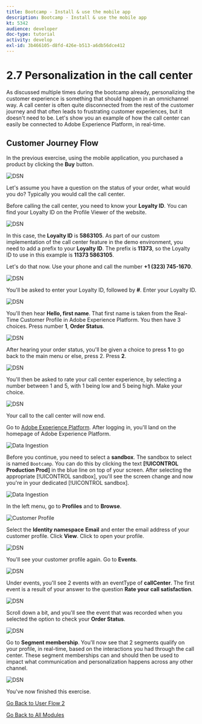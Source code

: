 ```yaml
---
title: Bootcamp - Install & use the mobile app
description: Bootcamp - Install & use the mobile app
kt: 5342
audience: developer
doc-type: tutorial
activity: develop
exl-id: 3b466105-d8fd-426e-b513-a6db56dce412
---
```

# 2.7 Personalization in the call center

As discussed multiple times during the bootcamp already, personalizing the customer experience is something that should happen in an omnichannel way. A call center is often quite disconnected from the rest of the customer journey and that often leads to frustrating customer experiences, but it doesn't need to be. Let's show you an example of how the call center can easily be connected to Adobe Experience Platform, in real-time.

## Customer Journey Flow

In the previous exercise, using the mobile application, you purchased a product by clicking the **Buy** button.

![DSN](./images/app20.png)

Let's assume you have a question on the status of your order, what would you do? Typically you would call the call center.

Before calling the call center, you need to know your **Loyalty ID**. You can find your Loyalty ID on the Profile Viewer of the website.

![DSN](./images/cc1.png)

In this case, the **Loyalty ID** is **5863105**. As part of our custom implementation of the call center feature in the demo environment, you need to add a prefix to your **Loyalty ID**. The prefix is **11373**, so the Loyalty ID to use in this example is **11373 5863105**.

Let's do that now. Use your phone and call the number **+1 (323) 745-1670**.

![DSN](./images/cc2.png)

You'll be asked to enter your Loyalty ID, followed by **#**. Enter your Loyalty ID.

![DSN](./images/cc3.png)

You'll then hear **Hello, first name**. That first name is taken from the Real-Time Customer Profile in Adobe Experience Platform. You then have 3 choices. Press number **1**, **Order Status**.

![DSN](./images/cc4.png)

After hearing your order status, you'll be given a choice to press **1** to go back to the main menu or else, press 2. Press **2**.

![DSN](./images/cc5.png)

You'll then be asked to rate your call center experience, by selecting a number between 1 and 5, with 1 being low and 5 being high. Make your choice.

![DSN](./images/cc6.png)

Your call to the call center will now end.

Go to [Adobe Experience Platform](https://experience.adobe.com/platform). After logging in, you'll land on the homepage of Adobe Experience Platform.

![Data Ingestion](./images/home.png)

Before you continue, you need to select a **sandbox**. The sandbox to select is named ``Bootcamp``. You can do this by clicking the text **[!UICONTROL Production Prod]** in the blue line on top of your screen. After selecting the appropriate [!UICONTROL sandbox], you'll see the screen change and now you're in your dedicated [!UICONTROL sandbox].

![Data Ingestion](./images/sb1.png)

In the left menu, go to **Profiles** and to **Browse**.

![Customer Profile](./images/homemenu.png)

Select the **Identity namespace** **Email** and enter the email address of your customer profile. Click **View**. Click to open your profile.

![DSN](./images/cc7.png)

You'll see your customer profile again. Go to **Events**.

![DSN](./images/cc8.png)

Under events, you'll see 2 events with an eventType of **callCenter**. The first event is a result of your answer to the question **Rate your call satisfaction**.

![DSN](./images/cc9.png)

Scroll down a bit, and you'll see the event that was recorded when you selected the option to check your **Order Status**.

![DSN](./images/cc10.png)

Go to **Segment membership**. You'll now see that 2 segments qualify on your profile, in real-time, based on the interactions you had through the call center. These segment memberships can and should then be used to impact what communication and personalization happens across any other channel.

![DSN](./images/cc11.png)

You've now finished this exercise.

[Go Back to User Flow 2](./uc2.md)

[Go Back to All Modules](../../overview.md)
